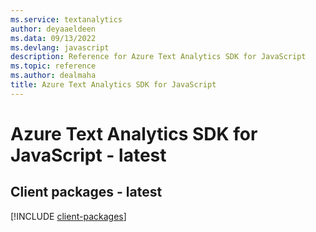 ```yaml
---
ms.service: textanalytics
author: deyaaeldeen
ms.data: 09/13/2022
ms.devlang: javascript
description: Reference for Azure Text Analytics SDK for JavaScript
ms.topic: reference
ms.author: dealmaha
title: Azure Text Analytics SDK for JavaScript
---
```

# Azure Text Analytics SDK for JavaScript - latest

## Client packages - latest
[!INCLUDE [client-packages](text-analytics-client-index.md)]